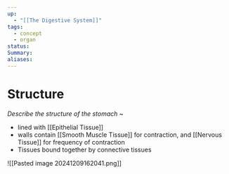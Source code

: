 ```yaml
---
up:
  - "[[The Digestive System]]"
tags:
  - concept
  - organ
status: 
Summary: 
aliases:
---
```

# Structure
*Describe the structure of the stomach*
~
- lined with [[Epithelial Tissue]]
- walls contain [[Smooth Muscle Tissue]] for contraction, and [[Nervous Tissue]] for frequency of contraction
- Tissues bound together by connective tissues

![[Pasted image 20241209162041.png]]